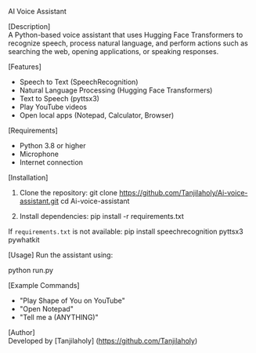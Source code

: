 AI Voice Assistant

[Description]  
A Python-based voice assistant that uses Hugging Face Transformers to recognize speech, process natural language, and perform actions such as searching the web, opening applications, or speaking responses.

[Features]
- Speech to Text (SpeechRecognition)
-  Natural Language Processing (Hugging Face Transformers)
- Text to Speech (pyttsx3)
- Play YouTube videos
- Open local apps (Notepad, Calculator, Browser)

[Requirements]
- Python 3.8 or higher
- Microphone
- Internet connection

[Installation]
1. Clone the repository:
git clone https://github.com/Tanjilaholy/Ai-voice-assistant.git
cd Ai-voice-assistant


2. Install dependencies:
pip install -r requirements.txt


If `requirements.txt` is not available:
pip install speechrecognition pyttsx3  pywhatkit 


[Usage]
Run the assistant using:

python run.py


[Example Commands]
- "Play Shape of You on YouTube"
- "Open Notepad"
- "Tell me a (ANYTHING)"


[Author]  
Developed by [Tanjilaholy]
(https://github.com/Tanjilaholy)


